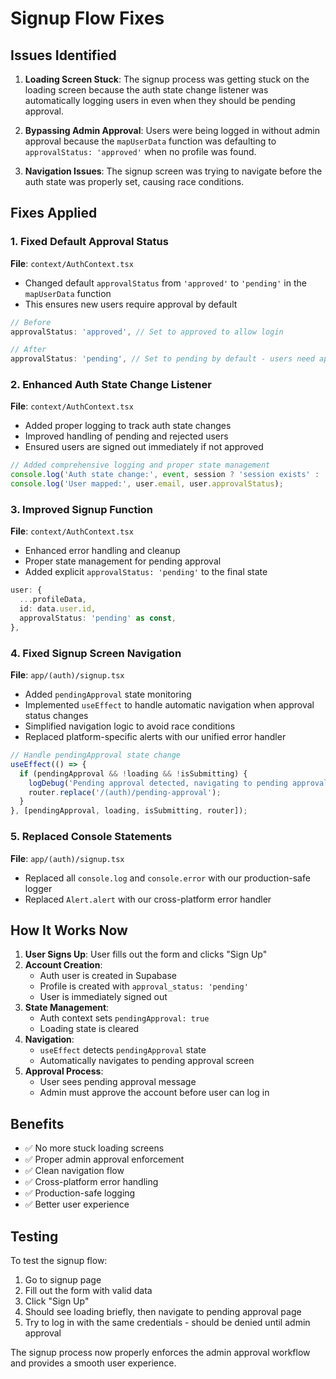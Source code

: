 # Signup Flow Fixes

## Issues Identified

1. **Loading Screen Stuck**: The signup process was getting stuck on the loading screen because the auth state change listener was automatically logging users in even when they should be pending approval.

2. **Bypassing Admin Approval**: Users were being logged in without admin approval because the `mapUserData` function was defaulting to `approvalStatus: 'approved'` when no profile was found.

3. **Navigation Issues**: The signup screen was trying to navigate before the auth state was properly set, causing race conditions.

## Fixes Applied

### 1. Fixed Default Approval Status

**File**: `context/AuthContext.tsx`

- Changed default `approvalStatus` from `'approved'` to `'pending'` in the `mapUserData` function
- This ensures new users require approval by default

```typescript
// Before
approvalStatus: 'approved', // Set to approved to allow login

// After  
approvalStatus: 'pending', // Set to pending by default - users need approval
```

### 2. Enhanced Auth State Change Listener

**File**: `context/AuthContext.tsx`

- Added proper logging to track auth state changes
- Improved handling of pending and rejected users
- Ensured users are signed out immediately if not approved

```typescript
// Added comprehensive logging and proper state management
console.log('Auth state change:', event, session ? 'session exists' : 'no session');
console.log('User mapped:', user.email, user.approvalStatus);
```

### 3. Improved Signup Function

**File**: `context/AuthContext.tsx`

- Enhanced error handling and cleanup
- Proper state management for pending approval
- Added explicit `approvalStatus: 'pending'` to the final state

```typescript
user: {
  ...profileData,
  id: data.user.id,
  approvalStatus: 'pending' as const,
},
```

### 4. Fixed Signup Screen Navigation

**File**: `app/(auth)/signup.tsx`

- Added `pendingApproval` state monitoring
- Implemented `useEffect` to handle automatic navigation when approval status changes
- Simplified navigation logic to avoid race conditions
- Replaced platform-specific alerts with our unified error handler

```typescript
// Handle pendingApproval state change
useEffect(() => {
  if (pendingApproval && !loading && !isSubmitting) {
    logDebug('Pending approval detected, navigating to pending approval page');
    router.replace('/(auth)/pending-approval');
  }
}, [pendingApproval, loading, isSubmitting, router]);
```

### 5. Replaced Console Statements

**File**: `app/(auth)/signup.tsx`

- Replaced all `console.log` and `console.error` with our production-safe logger
- Replaced `Alert.alert` with our cross-platform error handler

## How It Works Now

1. **User Signs Up**: User fills out the form and clicks "Sign Up"
2. **Account Creation**: 
   - Auth user is created in Supabase
   - Profile is created with `approval_status: 'pending'`
   - User is immediately signed out
3. **State Management**: 
   - Auth context sets `pendingApproval: true`
   - Loading state is cleared
4. **Navigation**: 
   - `useEffect` detects `pendingApproval` state
   - Automatically navigates to pending approval screen
5. **Approval Process**: 
   - User sees pending approval message
   - Admin must approve the account before user can log in

## Benefits

- ✅ No more stuck loading screens
- ✅ Proper admin approval enforcement
- ✅ Clean navigation flow
- ✅ Cross-platform error handling
- ✅ Production-safe logging
- ✅ Better user experience

## Testing

To test the signup flow:

1. Go to signup page
2. Fill out the form with valid data
3. Click "Sign Up"
4. Should see loading briefly, then navigate to pending approval page
5. Try to log in with the same credentials - should be denied until admin approval

The signup process now properly enforces the admin approval workflow and provides a smooth user experience. 